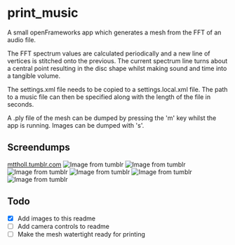 # print_music
A small openFrameworks app which generates a mesh from the FFT of an audio file.

The FFT spectrum values are calculated periodically and a new line of vertices is stitched onto the previous. The current spectrum line turns about a central point resulting in the disc shape whilst making sound and time into a tangible volume.

The settings.xml file needs to be copied to a settings.local.xml file. The path to a music file can then be specified along with the length of the file in seconds.

A .ply file of the mesh can be dumped by pressing the 'm' key whilst the app is running. Images can be dumped with 's'.

## Screendumps
[mttholl.tumblr.com](http://mttholl.tumblr.com/)
![Image from tumblr](https://40.media.tumblr.com/22be5c05aed0c2811b6aca0c16264bc6/tumblr_nion4bSsLF1rxgdjxo9_1280.png)
![Image from tumblr](https://41.media.tumblr.com/4da61fd6f5a29dff20f7d57d7c7b1ae1/tumblr_nion4bSsLF1rxgdjxo8_1280.png)
![Image from tumblr](https://41.media.tumblr.com/b81723ed93e7b5879d8999b8bb755851/tumblr_nion4bSsLF1rxgdjxo5_1280.png)
![Image from tumblr](https://36.media.tumblr.com/32f63435a58e2bd5e40f7b333d4beddd/tumblr_nion4bSsLF1rxgdjxo4_1280.png)
![Image from tumblr](https://41.media.tumblr.com/26e85c1a4960c6103a597deaa4eff6d1/tumblr_nion4bSsLF1rxgdjxo3_1280.png)
![Image from tumblr](https://36.media.tumblr.com/ced1b13c84188f2fa47e0d6c014bb853/tumblr_nion4bSsLF1rxgdjxo2_1280.png)

## Todo
- [x] Add images to this readme
- [ ] Add camera controls to readme
- [ ] Make the mesh watertight ready for printing